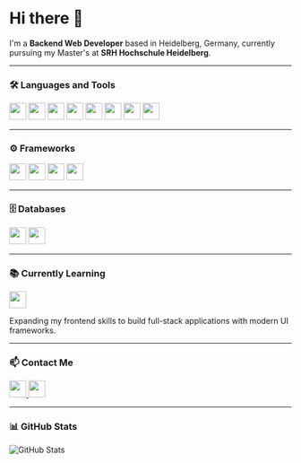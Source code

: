 # Hi there 👋  
I'm a **Backend Web Developer** based in Heidelberg, Germany, currently pursuing my Master's at **SRH Hochschule Heidelberg**.

---

### 🛠️ Languages and Tools

<p>
  <img src="https://img.shields.io/badge/-Java-007396?logo=java&logoColor=white" height="30"/>
  <img src="https://img.shields.io/badge/-HTML5-E34F26?logo=html5&logoColor=white" height="30"/>
  <img src="https://img.shields.io/badge/-CSS3-1572B6?logo=css3&logoColor=white" height="30"/>
  <img src="https://img.shields.io/badge/-JavaScript-F7DF1E?logo=javascript&logoColor=black" height="30"/>
  <img src="https://img.shields.io/badge/-Git-F05032?logo=git&logoColor=white" height="30"/>
  <img src="https://img.shields.io/badge/-Postman-FF6C37?logo=postman&logoColor=white" height="30"/>
  <img src="https://img.shields.io/badge/-Microservices-FF6C37?logo=microgen&logoColor=white" height="30"/>
  <img src="https://img.shields.io/badge/-Docker-2496ED?logo=docker&logoColor=white" height="30"/>
</p>

---

### ⚙️ Frameworks

<p>
  <img src="https://img.shields.io/badge/-Spring%20Boot-6DB33F?logo=springboot&logoColor=white" height="30"/>
  <img src="https://img.shields.io/badge/-Vue.js-4FC08D?logo=vue.js&logoColor=white" height="30"/>
  <img src="https://img.shields.io/badge/-Tailwind%20CSS-38B2AC?logo=tailwind-css&logoColor=white" height="30"/>
  <img src="https://img.shields.io/badge/-JUnit%205-25A162?logo=junit5&logoColor=white" height="30"/>
</p>

---

### 🗄️ Databases

<p>
  <img src="https://img.shields.io/badge/-MySQL-4479A1?logo=mysql&logoColor=white" height="30"/>
  <img src="https://img.shields.io/badge/-MongoDB-47A248?logo=mongodb&logoColor=white" height="30"/>
</p>

---

### 📚 Currently Learning

<p>
  <img src="https://img.shields.io/badge/-React-61DAFB?logo=react&logoColor=black" height="30"/>
</p>
<p>Expanding my frontend skills to build full-stack applications with modern UI frameworks.</p>

---

### 📫 Contact Me

<p>
  <a href="https://www.linkedin.com/in/pramukh-prakash">
    <img src="https://img.shields.io/badge/-LinkedIn-blue?logo=linkedin" height="30"/>
  </a>
  <a href="mailto:pramukhp35@gmail.com">
    <img src="https://img.shields.io/badge/-Gmail-red?logo=gmail" height="30"/>
  </a>
</p>

---

### 📊 GitHub Stats

![GitHub Stats](https://github-readme-stats.vercel.app/api?username=PramukhPrakash17&show_icons=true&theme=radical&cache_bust=1)

